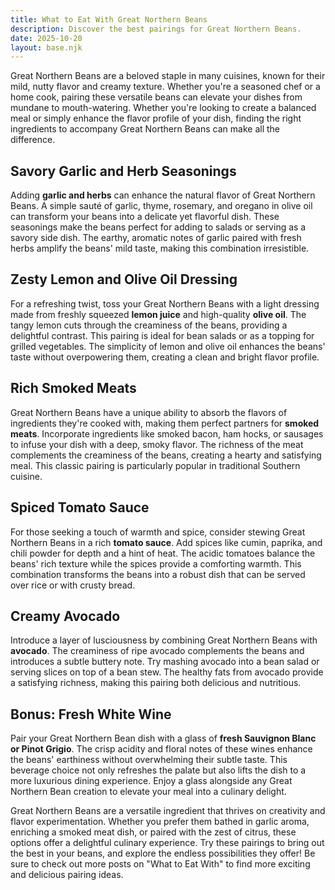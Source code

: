 ```yaml
---
title: What to Eat With Great Northern Beans
description: Discover the best pairings for Great Northern Beans.
date: 2025-10-20
layout: base.njk
---
```


Great Northern Beans are a beloved staple in many cuisines, known for their mild, nutty flavor and creamy texture. Whether you're a seasoned chef or a home cook, pairing these versatile beans can elevate your dishes from mundane to mouth-watering. Whether you're looking to create a balanced meal or simply enhance the flavor profile of your dish, finding the right ingredients to accompany Great Northern Beans can make all the difference.

## **Savory Garlic and Herb Seasonings**

Adding **garlic and herbs** can enhance the natural flavor of Great Northern Beans. A simple sauté of garlic, thyme, rosemary, and oregano in olive oil can transform your beans into a delicate yet flavorful dish. These seasonings make the beans perfect for adding to salads or serving as a savory side dish. The earthy, aromatic notes of garlic paired with fresh herbs amplify the beans' mild taste, making this combination irresistible.

## **Zesty Lemon and Olive Oil Dressing**

For a refreshing twist, toss your Great Northern Beans with a light dressing made from freshly squeezed **lemon juice** and high-quality **olive oil**. The tangy lemon cuts through the creaminess of the beans, providing a delightful contrast. This pairing is ideal for bean salads or as a topping for grilled vegetables. The simplicity of lemon and olive oil enhances the beans' taste without overpowering them, creating a clean and bright flavor profile.

## **Rich Smoked Meats**

Great Northern Beans have a unique ability to absorb the flavors of ingredients they're cooked with, making them perfect partners for **smoked meats**. Incorporate ingredients like smoked bacon, ham hocks, or sausages to infuse your dish with a deep, smoky flavor. The richness of the meat complements the creaminess of the beans, creating a hearty and satisfying meal. This classic pairing is particularly popular in traditional Southern cuisine.

## **Spiced Tomato Sauce**

For those seeking a touch of warmth and spice, consider stewing Great Northern Beans in a rich **tomato sauce**. Add spices like cumin, paprika, and chili powder for depth and a hint of heat. The acidic tomatoes balance the beans' rich texture while the spices provide a comforting warmth. This combination transforms the beans into a robust dish that can be served over rice or with crusty bread.

## **Creamy Avocado**

Introduce a layer of lusciousness by combining Great Northern Beans with **avocado**. The creaminess of ripe avocado complements the beans and introduces a subtle buttery note. Try mashing avocado into a bean salad or serving slices on top of a bean stew. The healthy fats from avocado provide a satisfying richness, making this pairing both delicious and nutritious.

## **Bonus: Fresh White Wine**

Pair your Great Northern Bean dish with a glass of **fresh Sauvignon Blanc or Pinot Grigio**. The crisp acidity and floral notes of these wines enhance the beans' earthiness without overwhelming their subtle taste. This beverage choice not only refreshes the palate but also lifts the dish to a more luxurious dining experience. Enjoy a glass alongside any Great Northern Bean creation to elevate your meal into a culinary delight.

Great Northern Beans are a versatile ingredient that thrives on creativity and flavor experimentation. Whether you prefer them bathed in garlic aroma, enriching a smoked meat dish, or paired with the zest of citrus, these options offer a delightful culinary experience. Try these pairings to bring out the best in your beans, and explore the endless possibilities they offer! Be sure to check out more posts on "What to Eat With" to find more exciting and delicious pairing ideas.